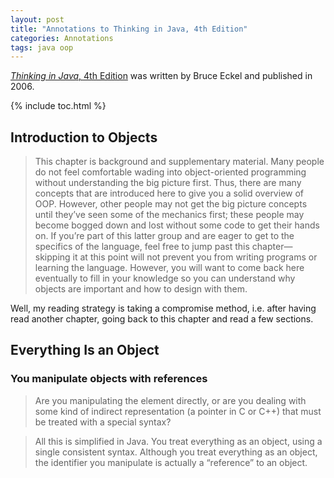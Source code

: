 ```yaml
---
layout: post
title: "Annotations to Thinking in Java, 4th Edition"
categories: Annotations
tags: java oop
---
```


[*Thinking in Java*, 4th Edition](https://www.amazon.com/Thinking-Java-4th-Bruce-Eckel/dp/0131872486) was written by Bruce Eckel and published in 2006.

{% include toc.html %}

## Introduction to Objects 

> This chapter is background and supplementary material. Many people do not feel comfortable wading into object-oriented programming without understanding the big picture first. Thus, there are many concepts that are introduced here to give you a solid overview of OOP. However, other people may not get the big picture concepts until they’ve seen some of the mechanics first; these people may become bogged down and lost without some code to get their hands on. If you’re part of this latter group and are eager to get to the specifics of the language, feel free to jump past this chapter—skipping it at this point will not prevent you from writing programs or learning the language. However, you will want to come back here eventually to fill in your knowledge so you can understand why objects are important and how to design with them. 

Well, my reading strategy is taking a compromise method, i.e. after having read another chapter, going back to this chapter and read a few sections.

## Everything Is an Object

### You manipulate objects with references 

> Are you manipulating the element directly, or are you dealing with some kind of indirect representation (a pointer in C or C++) that must be treated with a special syntax? 

> All this is simplified in Java. You treat everything as an object, using a single consistent syntax. Although you treat everything as an object, the identifier you manipulate is actually a “reference” to an object.
